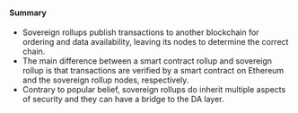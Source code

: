 #### Summary

-   Sovereign rollups publish transactions to another blockchain for ordering and data availability, leaving its nodes to determine the correct chain.
-   The main difference between a smart contract rollup and sovereign rollup is that transactions are verified by a smart contract on Ethereum and the sovereign rollup nodes, respectively.
-   Contrary to popular belief, sovereign rollups do inherit multiple aspects of security and they can have a bridge to the DA layer.